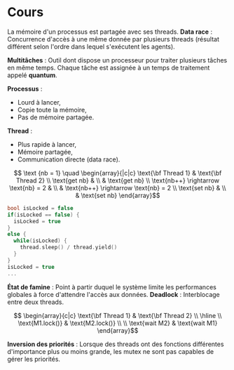 # Cours

La mémoire d'un processus est partagée avec ses threads.
**Data race** : Concurrence d'accès à une même donnée par plusieurs threads (résultat différent selon l'ordre dans lequel s'exécutent les agents).

**Multitâches** : Outil dont dispose un processeur pour traiter plusieurs tâches en même temps. Chaque tâche est assignée à un temps de traitement appelé **quantum**.

**Processus** : 
 * Lourd à lancer,
 * Copie toute la mémoire,
 * Pas de mémoire partagée.

**Thread** :
 * Plus rapide à lancer,
 *  Mémoire partagée,
 * Communication directe (data race).

$$ \text {nb = 1} \quad \begin{array}{|c|c}
\text{\bf Thread 1} & \text{\bf Thread 2} \\
\text{get nb} & \\
 & \text{get nb} \\ 
\text{nb++} \rightarrow \text{nb} = 2 & \\
& \text{nb++} \rightarrow \text{nb} = 2 \\
\text{set nb} & \\
& \text{set nb}
\end{array}$$

``` c
bool isLocked = false
if(isLocked == false) {
  isLocked = true
}
else {
  while(isLocked) {
    thread.sleep() / thread.yield()
  }
}
isLocked = true
...
```

**État de famine** : Point à partir duquel le système limite les performances globales à force d'attendre l'accès aux données.
**Deadlock** : Interblocage entre deux threads.


$$ \begin{array}{c|c}
\text{\bf Thread 1} & \text{\bf Thread 2} \\
\hline \\
\text{M1.lock()} & \text{M2.lock()} \\ \\
\text{wait M2} & \text{wait M1}
\end{array}$$

**Inversion des priorités** : Lorsque des threads ont des fonctions différentes d'importance plus ou moins grande, les mutex ne sont pas capables de gérer les priorités.
<!--stackedit_data:
eyJoaXN0b3J5IjpbMTY5NDk3NjgzMSwtNzM0MjIxNTA3LC0xMz
c4NjkyNTE2LDM1NDk4NDM3MiwxMDM1OTY4MjgzLC0xOTMzMTY5
NDg4XX0=
-->